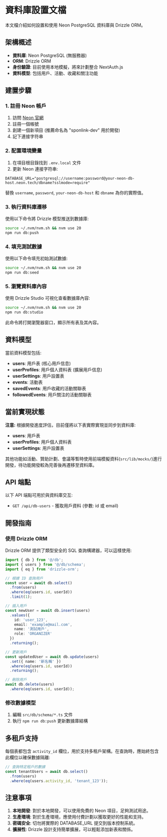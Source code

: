 # 資料庫設置文檔

本文檔介紹如何設置和使用 Neon PostgreSQL 資料庫與 Drizzle ORM。

## 架構概述

- **資料庫**: Neon PostgreSQL (無服務器)
- **ORM**: Drizzle ORM
- **身份驗證**: 目前使用本地模擬，將來計劃整合 NextAuth.js
- **資料模型**: 包括用戶、活動、收藏和關注功能

## 建置步驟

### 1. 註冊 Neon 帳戶

1. 訪問 [Neon 官網](https://neon.tech)
2. 註冊一個帳號
3. 創建一個新項目 (推薦命名為 "sponlink-dev" 用於開發)
4. 記下連接字符串

### 2. 配置環境變量

1. 在項目根目錄找到 `.env.local` 文件
2. 更新 Neon 連接字符串:

```
DATABASE_URL="postgresql://username:password@your-neon-db-host.neon.tech/dbname?sslmode=require"
```

替換 `username`, `password`, `your-neon-db-host` 和 `dbname` 為你的實際值。

### 3. 執行資料庫遷移

使用以下命令將 Drizzle 模型推送到數據庫:

```bash
source ~/.nvm/nvm.sh && nvm use 20
npm run db:push
```

### 4. 填充測試數據

使用以下命令填充初始測試數據:

```bash
source ~/.nvm/nvm.sh && nvm use 20
npm run db:seed
```

### 5. 瀏覽資料庫內容

使用 Drizzle Studio 可視化查看數據庫內容:

```bash
source ~/.nvm/nvm.sh && nvm use 20
npm run db:studio
```

此命令將打開瀏覽器窗口，顯示所有表及其內容。

## 資料模型

當前資料模型包括:

- **users**: 用戶表 (核心用戶信息)
- **userProfiles**: 用戶個人資料表 (擴展用戶信息)
- **userSettings**: 用戶設置表
- **events**: 活動表
- **savedEvents**: 用戶收藏的活動關聯表
- **followedEvents**: 用戶關注的活動關聯表

## 當前實現狀態

**注意:** 根據開發進度評估，目前僅將以下表實際實現並同步到資料庫:

- **users**: 用戶表
- **userProfiles**: 用戶個人資料表
- **userSettings**: 用戶設置表

其他功能如活動、贊助計劃、會議等暫時使用前端模擬資料(`src/lib/mocks/`)進行開發，待功能開發較為完善後再遷移至資料庫。

## API 端點

以下 API 端點可用於與資料庫交互:

- `GET /api/db-users` - 獲取用戶資料 (參數: id 或 email)

## 開發指南

### 使用 Drizzle ORM

Drizzle ORM 提供了類型安全的 SQL 查詢構建器，可以這樣使用:

```typescript
import { db } from '@/db';
import { users } from '@/db/schema';
import { eq } from 'drizzle-orm';

// 根據 ID 查詢用戶
const user = await db.select()
  .from(users)
  .where(eq(users.id, userId))
  .limit(1);

// 插入用戶
const newUser = await db.insert(users)
  .values({
    id: 'user_123',
    email: 'example@mail.com',
    name: '測試用戶',
    role: 'ORGANIZER'
  })
  .returning();

// 更新用戶
const updatedUser = await db.update(users)
  .set({ name: '新名稱' })
  .where(eq(users.id, userId))
  .returning();

// 刪除用戶
await db.delete(users)
  .where(eq(users.id, userId));
```

### 修改數據模型

1. 編輯 `src/db/schema/*.ts` 文件
2. 執行 `npm run db:push` 更新數據庫結構

## 多租戶支持

每個表都包含 `activity_id` 欄位，用於支持多租戶架構。在查詢時，應始終包含此欄位以確保數據隔離:

```typescript
// 查詢特定租戶的數據
const tenantUsers = await db.select()
  .from(users)
  .where(eq(users.activity_id, 'tenant_123'));
```

## 注意事項

1. **本地開發**: 對於本地開發，可以使用免費的 Neon 項目，足夠測試用途。
2. **生產環境**: 對於生產環境，應使用付費計劃以獲取更好的性能和支持。
3. **密碼安全**: 切勿將實際的 DATABASE_URL 提交到版本控制系統。
4. **擴展性**: Drizzle 設計支持簡單擴展，可以輕鬆添加新表和關係。 